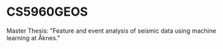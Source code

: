# CS5960GEOS
Master Thesis: "Feature and event analysis of seismic data using machine learning at Åknes."
